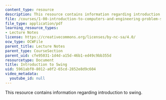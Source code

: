 ```yaml
---
content_type: resource
description: This resource contains information regarding introduction to swing.
file: /courses/1-00-introduction-to-computers-and-engineering-problem-solving-spring-2012/5961abf08012a0f265cd2852e8d9c604_MIT1_00S12_Lec_17.pdf
file_type: application/pdf
learning_resource_types:
- Lecture Notes
license: https://creativecommons.org/licenses/by-nc-sa/4.0/
ocw_type: OCWFile
parent_title: Lecture Notes
parent_type: CourseSection
parent_uid: cfe95031-1d4d-a15d-46b1-ed49c9bb355d
resourcetype: Document
title: Introduction to Swing
uid: 5961abf0-8012-a0f2-65cd-2852e8d9c604
video_metadata:
  youtube_id: null
---
```

This resource contains information regarding introduction to swing.